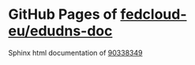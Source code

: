 GitHub Pages of [fedcloud-eu/edudns-doc](https://github.com/fedcloud-eu/edudns-doc.git)
===
Sphinx html documentation of [90338349](https://github.com/fedcloud-eu/edudns-doc/tree/90338349fbedbd719f1a238f05c4ab9bacdfc30f)
